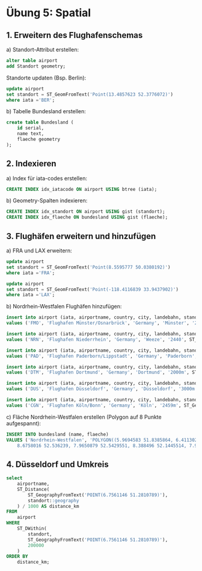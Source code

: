 # Übung 5: Spatial

## 1. Erweitern des Flughafenschemas
   
a) Standort-Attribut erstellen:
```SQL
alter table airport
add Standort geometry;
```

Standorte updaten (Bsp. Berlin):
```SQL
update airport
set standort = ST_GeomFromText('Point(13.4857623 52.3776072)')
where iata ='BER';
```

b) Tabelle Bundesland erstellen:
```SQL
create table Bundesland (
	id serial,
	name text, 
	flaeche geometry
);
```

## 2. Indexieren

a) Index für iata-codes erstellen: 
```SQL
CREATE INDEX idx_iatacode ON airport USING btree (iata);
```

b) Geometry-Spalten indexieren:
```SQL
CREATE INDEX idx_standort ON airport USING gist (standort);
CREATE INDEX idx_flaeche ON bundesland USING gist (flaeche);
````

## 3. Flughäfen erweitern und hinzufügen

a) FRA und LAX erweitern:
```SQL
update airport
set standort = ST_GeomFromText('Point(8.5595777 50.0380192)')
where iata ='FRA';

update airport
set standort = ST_GeomFromText('Point(-118.4116839 33.9437902)')
where iata ='LAX';
```

b) Nordrhein-Westfalen Flughäfen hinzufügen:
```SQL
insert into airport (iata, airportname, country, city, landebahn, standort) 
values ('FMO', 'Flughafen Münster/Osnarbrück', 'Germany', 'Münster', '2170m', ST_GeomFromText('Point(7.6838402 52.13297)'));

insert into airport (iata, airportname, country, city, landebahn, standort) 
values ('NRN', 'Flughafen Niederrhein', 'Germany', 'Weeze', '2440', ST_GeomFromText('Point(6.1390716 51.6027586)'));

insert into airport (iata, airportname, country, city, landebahn, standort) 
values ('PAD', 'Flughafen Paderborn/Lippstadt', 'Germany', 'Paderborn', '2180m', ST_GeomFromText('Point(8.6151872 51.6131764)'));

insert into airport (iata, airportname, country, city, landebahn, standort) 
values ('DTM', 'Flughafen Dortmund', 'Germany', 'Dortmund', '2000m', ST_GeomFromText('Point(7.6094325 51.5173204)'));

insert into airport (iata, airportname, country, city, landebahn, standort) 
values ('DUS', 'Flughafen Düsseldorf', 'Germany', 'Düsseldorf', '3000m', ST_GeomFromText('Point(6.7561146 51.2810789)'));

insert into airport (iata, airportname, country, city, landebahn, standort) 
values ('CGN', 'Flughafen Köln/Bonn', 'Germany', 'Köln', '2459m', ST_GeomFromText('Point(7.112011 50.87598)'));
```

c) Fläche Nordrhein-Westfalen erstellen (Polygon auf 8 Punkte aufgespannt):
```SQL
INSERT INTO bundesland (name, flaeche)
VALUES ('Nordrhein-Westfalen', 'POLYGON((5.9694583 51.8385864, 6.4113023 50.3185954, 9.4073073 51.6341921,
	8.6758016 52.536239, 7.9650879 52.5429551, 8.388496 52.1445514, 7.9261338 52.0761215, 7.6176956 52.4843394, 5.9694583 51.8385864))');
```

## 4. Düsseldorf und Umkreis
```SQL
select
    airportname,
    ST_Distance(
        ST_GeographyFromText('POINT(6.7561146 51.2810789)'),
        standort::geography
    ) / 1000 AS distance_km 
FROM
    airport
WHERE
    ST_DWithin(
        standort,
        ST_GeographyFromText('POINT(6.7561146 51.2810789)'), 
        200000 
    )
ORDER BY
    distance_km;
```
